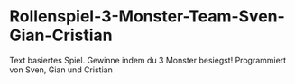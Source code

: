 # Rollenspiel-3-Monster-Team-Sven-Gian-Cristian
Text basiertes Spiel. Gewinne indem du 3 Monster besiegst! Programmiert von Sven, Gian und Cristian

